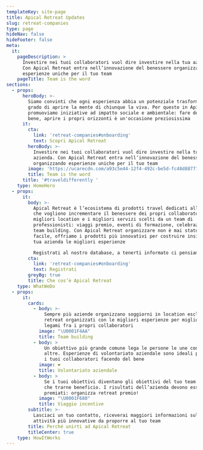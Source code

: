```yaml
---
templateKey: site-page
title: Apical Retreat Updates
slug: retreat-companies
type: page
hideNav: false
hideFooter: false
meta:
  it:
    pageDescription: >
      Investire nei tuoi collaboratori vuol dire investire nella tua azienda.
      Con Apical Retreat entra nell’innovazione del benessere organizzando
      esperienze uniche per il tuo team
    pageTitle: Team is the word
sections:
  - props:
      heroBody: >-
        Siamo convinti che ogni esperienza abbia un potenziale trasformativo in
        grado di aprire la mente di chiunque la viva. Per questo in Apical
        promuoviamo iniziative ad impatto sociale e ambientale: fare del bene fa
        bene, aprire i propri orizzonti è un'occasione preziosissima
      it:
        cta:
          link: 'retreat-companies#onboarding'
          text: Scopri Apical Retreat
        heroBody: >-
          Investire nei tuoi collaboratori vuol dire investire nella tua
          azienda. Con Apical Retreat entra nell’innovazione del benessere
          organizzando esperienze uniche per il tuo team
        image: 'https://ucarecdn.com/a93c5e44-12f4-492c-be5d-fc48d887719f/'
        title: Team is the word
      title: '#traveldifferently '
    type: HomeHero
  - props:
      it:
        body: >-
          Apical Retreat è l’ecosistema di prodotti travel dedicati alle aziende
          che vogliono incrementare il benessere dei propri collaboratori. Le
          migliori location e i migliori servizi scelti da un team di
          professionisti: viaggi premio, eventi di formazione, celebrazioni e
          team building. Con Apical Retreat organizzare non è mai stato così
          facile, offriamo i prodotti più innovativi per costruire insieme alla
          tua azienda le migliori esperienze

          Registrati al nostro database, a tenerti informato ci pensiamo noi!
        cta:
          link: 'retreat-companies#onboarding'
          text: Registrati
        greyBg: true
        title: Che cos’è Apical Retreat
    type: WhatWeDo
  - props:
      it:
        cards:
          - body: >-
              Sempre più aziende organizzano soggiorni in location esclusive in
              retreat organizzati con le migliori esperienze per migliorare i
              legami fra i propri collaboratori
            image: "\U0001F4AA"
            title: Team building
          - body: >
              Un obiettivo più grande comune lega le persone le une con le
              altre. Esperienze di volontariato aziendale sono ideali per unire
              i tuoi collaboratori facendo del bene
            image: ❤
            title: Volontariato aziendale
          - body: >
              Se i tuoi obiettivi diventano gli obiettivi del tuo team non puoi
              che trarne beneficio. I risultati dell’azienda devono essere
              premiati: organizza retreat premio! 
            image: "\U0001F680"
            title: Viaggio incentive
        subtitle: >-
          Lasciaci un tuo contatto, riceverai maggiori informazioni sulle
          attività più innovative da proporre al tuo team 
        title: Perché unirti ad Apical Retreat
        titleCenter: true
    type: HowItWorks
---
```


